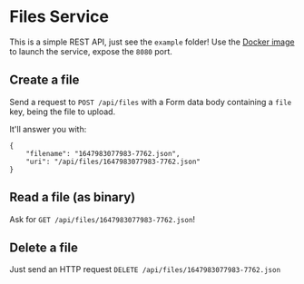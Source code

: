 # Files Service

This is a simple REST API, just see the `example` folder! Use the [Docker image](https://hub.docker.com/repository/docker/aleygues/files-service) to launch the service, expose the `8080` port.

## Create a file

Send a request to `POST /api/files` with a Form data body containing a `file` key, being the file to upload.

It'll answer you with:

```
{
    "filename": "1647983077983-7762.json",
    "uri": "/api/files/1647983077983-7762.json"
}
```

## Read a file (as binary)

Ask for `GET /api/files/1647983077983-7762.json`!

## Delete a file

Just send an HTTP request `DELETE /api/files/1647983077983-7762.json`
